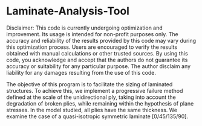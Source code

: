 # Laminate-Analysis-Tool
Disclaimer:
This code is currently undergoing optimization and improvement. Its usage is intended for non-profit purposes only.
The accuracy and reliability of the results provided by this code may vary during this optimization process. 
Users are encouraged to verify the results obtained with manual calculations or other trusted sources. 
By using this code, you acknowledge and accept that the authors do not guarantee its accuracy or suitability for any particular purpose. 
The author disclaim any liability for any damages resulting from the use of this code.

The objective of this program is to facilitate the sizing of laminated structures. 
To achieve this, we implement a progressive failure method defined at the scale of the unidirectional ply, taking into account the degradation of broken plies, while remaining within the hypothesis of plane stresses. 
In the model studied, all plies have the same thickness. 
We examine the case of a quasi-isotropic symmetric laminate [0/45/135/90].
